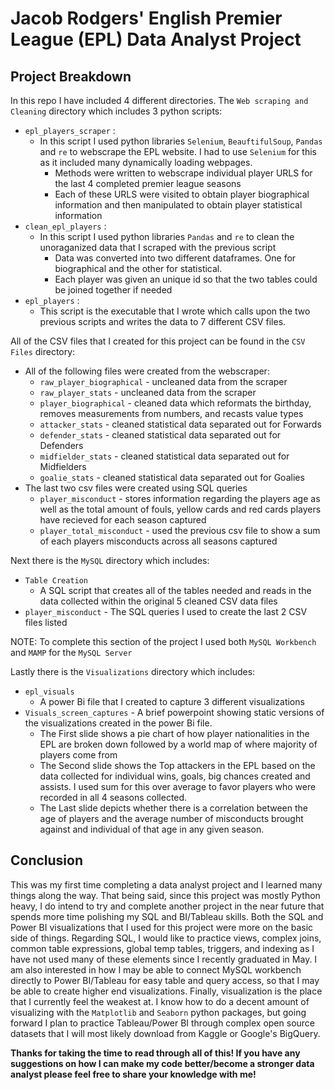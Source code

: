 # Jacob Rodgers' English Premier League  (EPL) Data Analyst Project

## Project Breakdown
In this repo I have included 4 different directories. The `Web scraping and Cleaning` directory which includes 3 python scripts:
* `epl_players_scraper` :
  * In this script I used python libraries `Selenium`, `BeauftifulSoup`, `Pandas` and `re` to webscrape the EPL website. I had to use `Selenium` for this as it included many dynamically loading webpages.
     * Methods were written to webscrape individual player URLS for the last 4 completed premier league seasons
     * Each of these URLS were visited to obtain player biographical information and then manipulated to obtain player statistical information
* `clean_epl_players` :
   * In this script I used python libraries `Pandas` and `re` to clean the unoraganized data that I scraped with the previous script
      * Data was converted into two different dataframes. One for biographical and the other for statistical.
      * Each player was given an unique id so that the two tables could be joined together if needed
* `epl_players` : 
   * This script is the executable that I wrote which calls upon the two previous scripts and writes the data to 7 different CSV files.

All of the CSV files that I created for this project can be found in the `CSV Files` directory:
* All of the following files were created from the webscraper:
   * `raw_player_biographical` - uncleaned data from the scraper
   * `raw_player_stats` - uncleaned data from the scraper
   * `player_biographical` - cleaned data which reformats the birthday, removes measurements from numbers, and recasts value types
   * `attacker_stats` - cleaned statistical data separated out for Forwards
   * `defender_stats` - cleaned statistical data separated out for Defenders
   * `midfielder_stats` - cleaned statistical data separated out for Midfielders
   * `goalie_stats` - cleaned statistical data separated out for Goalies
 * The last two csv files were created using SQL queries
   * `player_misconduct` - stores information regarding the players age as well as the total amount of fouls, yellow cards and red cards players have recieved for each season captured
   * `player_total_misconduct` - used the previous csv file to show a sum of each players misconducts across all seasons captured

Next there is the `MySQL` directory which includes:
* `Table Creation`
   * A SQL script that creates all of the tables needed and reads in the data collected within the original 5 cleaned CSV data files
* `player_misconduct` - The SQL queries I used to create the last 2 CSV files listed

NOTE: To complete this section of the project I used both `MySQL Workbench` and `MAMP` for the `MySQL Server`

Lastly there is the `Visualizations` directory which includes:
* `epl_visuals` 
   * A power Bi file that I created to capture 3 different visualizations
* `Visuals_screen_captures` - A brief powerpoint showing static versions of the visualizations created in the power Bi file.
   * The First slide shows a pie chart of how player nationalities in the EPL are broken down followed by a world map of where majority of players come from
   * The Second slide shows the Top attackers in the EPL based on the data collected for individual wins, goals, big chances created and assists. I used sum for this over average to favor players who were recorded in all 4 seasons collected.
   * The Last slide depicts whether there is a correlation between the age of players and the average number of misconducts brought against and individual of that age in any given season.


## Conclusion

  This was my first time completing a data analyst project and I learned many things along the way. That being said, since this project was mostly Python heavy, I do intend to try and complete another project in the near future that spends more time polishing my SQL and BI/Tableau skills. Both the SQL and Power BI visualizations that I used for this project were more on the basic side of things. Regarding SQL, I would like to practice views, complex joins, common table expressions, global temp tables, triggers, and indexing as I have not used many of these elements since I recently graduated in May. I am also interested in how I may be able to connect MySQL workbench directly to Power BI/Tableau for easy table and query access, so that I may be able to create higher end visualizations. Finally, visualization is the place that I currently feel the weakest at. I know how to do a decent amount of visualizing with the `Matplotlib` and `Seaborn` python packages, but going forward I plan to practice Tableau/Power BI through complex open source datasets that I will most likely download from Kaggle or Google's BigQuery.
  
**Thanks for taking the time to read through all of this! If you have any suggestions on how I can make my code better/become a stronger data analyst please feel free to share your knowledge with me!**

